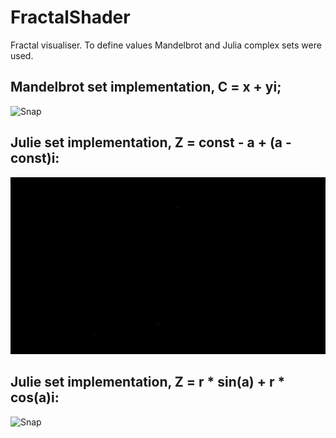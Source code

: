 # FractalShader
Fractal visualiser. To define values Mandelbrot and Julia complex sets were used.

## Mandelbrot set implementation, C = x + yi;
![Snap](Gif%20files/Mandelbrot.gif)

## Julie set implementation, Z = const - a + (a - const)i:
![Snap](Gif%20files/Julie%20set%20C%20value%20.gif)

## Julie set implementation, Z = r * sin(a) + r * cos(a)i:
![Snap](Gif%20files/Julie%20set%2C%20C%20sincos.gif)
